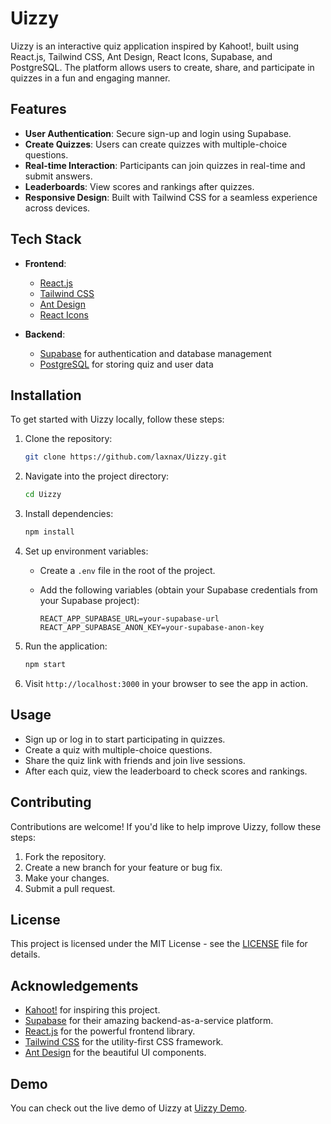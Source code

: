 # Uizzy

Uizzy is an interactive quiz application inspired by Kahoot!, built using React.js, Tailwind CSS, Ant Design, React Icons, Supabase, and PostgreSQL. The platform allows users to create, share, and participate in quizzes in a fun and engaging manner.

## Features

- **User Authentication**: Secure sign-up and login using Supabase.
- **Create Quizzes**: Users can create quizzes with multiple-choice questions.
- **Real-time Interaction**: Participants can join quizzes in real-time and submit answers.
- **Leaderboards**: View scores and rankings after quizzes.
- **Responsive Design**: Built with Tailwind CSS for a seamless experience across devices.

## Tech Stack

- **Frontend**:
  - [React.js](https://reactjs.org/)
  - [Tailwind CSS](https://tailwindcss.com/)
  - [Ant Design](https://ant.design/)
  - [React Icons](https://react-icons.github.io/react-icons/)
  
- **Backend**:
  - [Supabase](https://supabase.io/) for authentication and database management
  - [PostgreSQL](https://www.postgresql.org/) for storing quiz and user data

## Installation

To get started with Uizzy locally, follow these steps:

1. Clone the repository:

    ```bash
    git clone https://github.com/laxnax/Uizzy.git
    ```

2. Navigate into the project directory:

    ```bash
    cd Uizzy
    ```

3. Install dependencies:

    ```bash
    npm install
    ```

4. Set up environment variables:

    - Create a `.env` file in the root of the project.
    - Add the following variables (obtain your Supabase credentials from your Supabase project):

      ```
      REACT_APP_SUPABASE_URL=your-supabase-url
      REACT_APP_SUPABASE_ANON_KEY=your-supabase-anon-key
      ```

5. Run the application:

    ```bash
    npm start
    ```

6. Visit `http://localhost:3000` in your browser to see the app in action.

## Usage

- Sign up or log in to start participating in quizzes.
- Create a quiz with multiple-choice questions.
- Share the quiz link with friends and join live sessions.
- After each quiz, view the leaderboard to check scores and rankings.

## Contributing

Contributions are welcome! If you'd like to help improve Uizzy, follow these steps:

1. Fork the repository.
2. Create a new branch for your feature or bug fix.
3. Make your changes.
4. Submit a pull request.

## License

This project is licensed under the MIT License - see the [LICENSE](LICENSE) file for details.

## Acknowledgements

- [Kahoot!](https://kahoot.com/) for inspiring this project.
- [Supabase](https://supabase.io/) for their amazing backend-as-a-service platform.
- [React.js](https://reactjs.org/) for the powerful frontend library.
- [Tailwind CSS](https://tailwindcss.com/) for the utility-first CSS framework.
- [Ant Design](https://ant.design/) for the beautiful UI components.

## Demo

You can check out the live demo of Uizzy at [Uizzy Demo](#).

